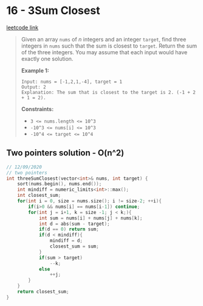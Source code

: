 # 16 - 3Sum Closest

[leetcode link](https://leetcode.com/problems/3sum-closest/)

> Given an array `nums` of *n* integers and an integer `target`, find three integers in `nums` such that the sum is closest to `target`. Return the sum of the three integers. You may assume that each input would have exactly one solution.
>
> **Example 1:**
>
> ```
> Input: nums = [-1,2,1,-4], target = 1
> Output: 2
> Explanation: The sum that is closest to the target is 2. (-1 + 2 + 1 = 2).
> ```
>
> **Constraints:**
>
> - `3 <= nums.length <= 10^3`
> - `-10^3 <= nums[i] <= 10^3`
> - `-10^4 <= target <= 10^4`

## Two pointers solution - O(n^2)

```cpp
// 12/09/2020
// two pointers 
int threeSumClosest(vector<int>& nums, int target) {
    sort(nums.begin(), nums.end());
    int mindiff = numeric_limits<int>::max();
    int closest_sum;
    for(int i = 0, size = nums.size(); i != size-2; ++i){
        if(i>0 && nums[i] == nums[i-1]) continue;
        for(int j = i+1, k = size -1; j < k;){
            int sum = nums[i] + nums[j] + nums[k];
            int d = abs(sum - target);
            if(d == 0) return sum;
            if(d < mindiff){
                mindiff = d;
                closest_sum = sum;
            }
            if(sum > target)
                --k;
            else
                ++j;
        }
    }
    return closest_sum;
}
```